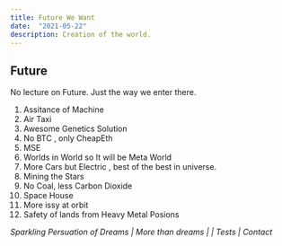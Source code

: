 ```yaml
---
title: Future We Want
date:  "2021-05-22"
description: Creation of the world.
---
```


## Future

No lecture on Future. Just the way we enter there.

1.  Assitance of Machine
2.  Air Taxi
3.  Awesome Genetics Solution
4.  No BTC , only CheapEth
5.  MSE
6.  Worlds in World so It will be Meta World
8.  More Cars but Electric , best of the best in universe.
9.  Mining the Stars
10. No Coal, less Carbon Dioxide
11. Space House 
12. More issy at orbit
13. Safety of lands from Heavy Metal Posions
 





*Sparkling Persuation of Dreams*
*| More than dreams |*
*| Tests*
*| Contact*
